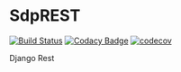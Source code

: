 # SdpREST

[![Build Status](https://travis-ci.org/tiagoCMatias/SdpREST.svg?branch=master)](https://travis-ci.org/tiagoCMatias/SdpREST)
[![Codacy Badge](https://api.codacy.com/project/badge/Grade/d033102921ff420abb5ffb61df6f398c)](https://www.codacy.com/app/tiagoCMatias/SdpREST?utm_source=github.com&amp;utm_medium=referral&amp;utm_content=tiagoCMatias/SdpREST&amp;utm_campaign=Badge_Grade)
[![codecov](https://codecov.io/gh/tiagoCMatias/SdpREST/branch/master/graph/badge.svg)](https://codecov.io/gh/tiagoCMatias/SdpREST)

Django Rest
